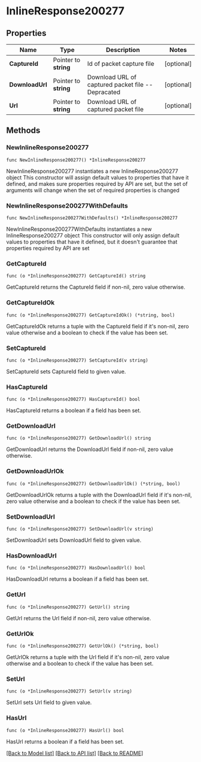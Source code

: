 # InlineResponse200277

## Properties

Name | Type | Description | Notes
------------ | ------------- | ------------- | -------------
**CaptureId** | Pointer to **string** | Id of packet capture file | [optional] 
**DownloadUrl** | Pointer to **string** | Download URL of captured packet file -- Depracated | [optional] 
**Url** | Pointer to **string** | Download URL of captured packet file | [optional] 

## Methods

### NewInlineResponse200277

`func NewInlineResponse200277() *InlineResponse200277`

NewInlineResponse200277 instantiates a new InlineResponse200277 object
This constructor will assign default values to properties that have it defined,
and makes sure properties required by API are set, but the set of arguments
will change when the set of required properties is changed

### NewInlineResponse200277WithDefaults

`func NewInlineResponse200277WithDefaults() *InlineResponse200277`

NewInlineResponse200277WithDefaults instantiates a new InlineResponse200277 object
This constructor will only assign default values to properties that have it defined,
but it doesn't guarantee that properties required by API are set

### GetCaptureId

`func (o *InlineResponse200277) GetCaptureId() string`

GetCaptureId returns the CaptureId field if non-nil, zero value otherwise.

### GetCaptureIdOk

`func (o *InlineResponse200277) GetCaptureIdOk() (*string, bool)`

GetCaptureIdOk returns a tuple with the CaptureId field if it's non-nil, zero value otherwise
and a boolean to check if the value has been set.

### SetCaptureId

`func (o *InlineResponse200277) SetCaptureId(v string)`

SetCaptureId sets CaptureId field to given value.

### HasCaptureId

`func (o *InlineResponse200277) HasCaptureId() bool`

HasCaptureId returns a boolean if a field has been set.

### GetDownloadUrl

`func (o *InlineResponse200277) GetDownloadUrl() string`

GetDownloadUrl returns the DownloadUrl field if non-nil, zero value otherwise.

### GetDownloadUrlOk

`func (o *InlineResponse200277) GetDownloadUrlOk() (*string, bool)`

GetDownloadUrlOk returns a tuple with the DownloadUrl field if it's non-nil, zero value otherwise
and a boolean to check if the value has been set.

### SetDownloadUrl

`func (o *InlineResponse200277) SetDownloadUrl(v string)`

SetDownloadUrl sets DownloadUrl field to given value.

### HasDownloadUrl

`func (o *InlineResponse200277) HasDownloadUrl() bool`

HasDownloadUrl returns a boolean if a field has been set.

### GetUrl

`func (o *InlineResponse200277) GetUrl() string`

GetUrl returns the Url field if non-nil, zero value otherwise.

### GetUrlOk

`func (o *InlineResponse200277) GetUrlOk() (*string, bool)`

GetUrlOk returns a tuple with the Url field if it's non-nil, zero value otherwise
and a boolean to check if the value has been set.

### SetUrl

`func (o *InlineResponse200277) SetUrl(v string)`

SetUrl sets Url field to given value.

### HasUrl

`func (o *InlineResponse200277) HasUrl() bool`

HasUrl returns a boolean if a field has been set.


[[Back to Model list]](../README.md#documentation-for-models) [[Back to API list]](../README.md#documentation-for-api-endpoints) [[Back to README]](../README.md)



